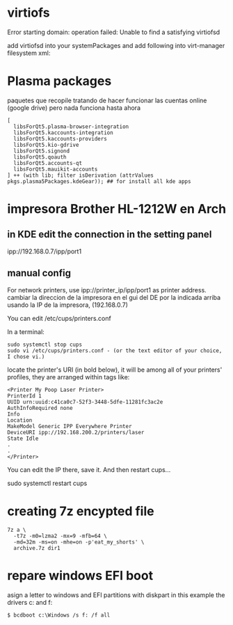 # virtiofs

Error starting domain: operation failed: Unable to find a satisfying virtiofsd

add virtiofsd into your systemPackages and add following into virt-manager filesystem xml:


  <binary path="/run/current-system/sw/bin/virtiofsd"/>

# Plasma packages

paquetes que recopile tratando de hacer funcionar
las cuentas online (google drive)
pero nada funciona hasta ahora


    [
      libsForQt5.plasma-browser-integration
      libsForQt5.kaccounts-integration
      libsForQt5.kaccounts-providers
      libsForQt5.kio-gdrive
      libsForQt5.signond
      libsForQt5.qoauth
      libsForQt5.accounts-qt
      libsForQt5.mauikit-accounts
    ] ++ (with lib; filter isDerivation (attrValues pkgs.plasma5Packages.kdeGear)); ## for install all kde apps

# impresora Brother HL-1212W en Arch

## in KDE edit the connection in the setting panel
ipp://192.168.0.7/ipp/port1

## manual config
For network printers, use ipp://printer_ip/ipp/port1 as printer address.
cambiar la direccion de la impresora en el gui del DE por la indicada arriba usando la IP de la impresora, (192.168.0.7)

You can edit /etc/cups/printers.conf

In a terminal:

    sudo systemctl stop cups
    sudo vi /etc/cups/printers.conf - (or the text editor of your choice, I chose vi.)

locate the printer's URI (in bold below), it will be among all of your printers' profiles, they are arranged within tags like:

    <Printer My Poop Laser Printer>
    PrinterId 1
    UUID urn:uuid:c41ca0c7-52f3-3448-5dfe-11281fc3ac2e
    AuthInfoRequired none
    Info
    Location
    MakeModel Generic IPP Everywhere Printer
    DeviceURI ipp://192.168.200.2/printers/laser
    State Idle
    .
    .
    </Printer>

You can edit the IP there, save it.
And then restart cups...

sudo systemctl restart cups

# creating 7z encypted file

    7z a \
      -t7z -m0=lzma2 -mx=9 -mfb=64 \
      -md=32m -ms=on -mhe=on -p'eat_my_shorts' \
      archive.7z dir1

# repare windows EFI boot

asign a letter to windows and EFI partitions with diskpart
in this example the drivers c: and f:

    $ bcdboot c:\Windows /s f: /f all

